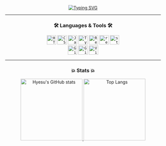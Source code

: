 <!-- <h1 align="center">Welcome to Hyesu's Github 👋</h1> -->
<div align="center">
	<a href="https://git.io/typing-svg"><img src="https://readme-typing-svg.demolab.com?font=Montserrat&pause=500&color=9747FF&center=true&vCenter=true&width=435&lines=Welcome+to+Hyesu's+Github+%E2%9C%A8" alt="Typing SVG" /></a>
</div>

---

<h3 align="center">🛠️ Languages & Tools 🛠️</h3>
<div align="center">
	<code><img src="https://cdn.simpleicons.org/html5" alt="HTML5" width="30"></code>
	<code><img src="https://cdn.simpleicons.org/css3" alt="CSS3" width="30"></code>
	<code><img src="https://cdn.simpleicons.org/javascript" alt="Javascript" width="30"></code>
	<code><img src="https://cdn.simpleicons.org/typescript" alt="Typescript" width="30"></code>
	<code><img src="https://cdn.simpleicons.org/react" alt="ReactJS" width="30"></code>
	<code><img src="https://cdn.simpleicons.org/reactrouter" alt="react-router-dom" width="30"></code>
	<code><img src="https://cdn.simpleicons.org/styledcomponents" alt="styled-components" width="30"></code>
	<br/>
	<code><img src="https://cdn.simpleicons.org/git" alt="Git" width="30"></code>
	<code><img src="https://cdn.simpleicons.org/github/fff" alt="Github" width="30"></code>
	<code><img src="https://cdn.simpleicons.org/visualstudiocode" alt="Visual Studio Code" width="30"></code>
</div>

---

<h3 align="center">💥 Stats 💥</h3>
<div align="center">
	<a href="https://github.com/anuraghazra/github-readme-stats">
		<img src="https://github-readme-stats.vercel.app/api?username=hyesuhong&theme=material-palenight" alt="Hyesu's GitHub stats" height="200">
	</a>
	<a href="https://github.com/anuraghazra/github-readme-stats">
		<img src="https://github-readme-stats.vercel.app/api/top-langs/?username=hyesuhong&layout=donut&theme=material-palenight" alt="Top Langs" height="200">
	</a>
</div>

